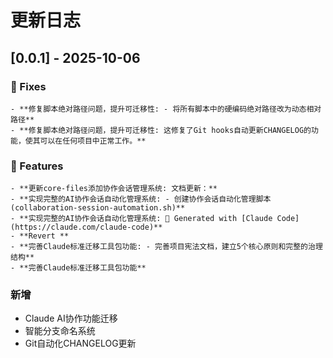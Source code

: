# 更新日志

## [0.0.1] - 2025-10-06


### 🐛 Fixes
    - **修复脚本绝对路径问题，提升可迁移性: - 将所有脚本中的硬编码绝对路径改为动态相对路径**
    - **修复脚本绝对路径问题，提升可迁移性: 这修复了Git hooks自动更新CHANGELOG的功能，使其可以在任何项目中正常工作。**

### 🚀 Features
    - **更新core-files添加协作会话管理系统: 文档更新：**
    - **实现完整的AI协作会话自动化管理系统: - 创建协作会话自动化管理脚本 (collaboration-session-automation.sh)**
    - **实现完整的AI协作会话自动化管理系统: 🤖 Generated with [Claude Code](https://claude.com/claude-code)**
    - **Revert **
    - **完善Claude标准迁移工具包功能: - 完善项目宪法文档，建立5个核心原则和完整的治理结构**
    - **完善Claude标准迁移工具包功能**

### 新增
- Claude AI协作功能迁移
- 智能分支命名系统
- Git自动化CHANGELOG更新

